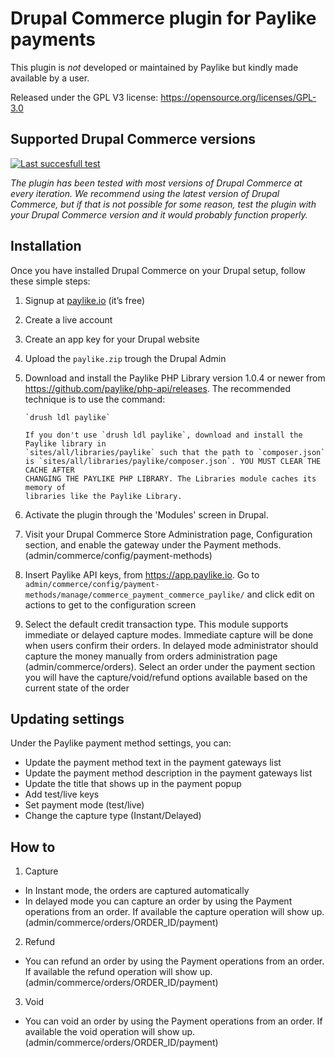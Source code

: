 # Drupal Commerce plugin for Paylike payments

This plugin is *not* developed or maintained by Paylike but kindly made
available by a user.

Released under the GPL V3 license: https://opensource.org/licenses/GPL-3.0

## Supported Drupal Commerce versions

[![Last succesfull test](https://log.derikon.ro/api/v1/log/read?tag=drupalcommerce7&view=svg&label=Ubercart&key=ecommerce&background=00b4ff)](https://log.derikon.ro/api/v1/log/read?tag=drupalcommerce7&view=html)

*The plugin has been tested with most versions of Drupal Commerce at every iteration. We recommend using the latest version of Drupal Commerce, but if that is not possible for some reason, test the plugin with your Drupal Commerce version and it would probably function properly.*


## Installation

Once you have installed Drupal Commerce on your Drupal setup, follow these simple steps:
  1. Signup at [paylike.io](https://paylike.io) (it’s free)
   1. Create a live account
   1. Create an app key for your Drupal website
   1. Upload the ```paylike.zip``` trough the Drupal Admin
   1. Download and install the Paylike PHP Library version 1.0.4 or newer
          from https://github.com/paylike/php-api/releases. The recommended technique is
          to use the command:

          `drush ldl paylike`

          If you don't use `drush ldl paylike`, download and install the Paylike library in
          `sites/all/libraries/paylike` such that the path to `composer.json`
          is `sites/all/libraries/paylike/composer.json`. YOU MUST CLEAR THE CACHE AFTER
          CHANGING THE PAYLIKE PHP LIBRARY. The Libraries module caches its memory of
          libraries like the Paylike Library.
   1. Activate the plugin through the 'Modules' screen in Drupal.
   1.  Visit your Drupal Commerce Store Administration page, Configuration
       section, and enable the gateway under the Payment methods.
       (admin/commerce/config/payment-methods)
   1. Insert Paylike API keys, from https://app.paylike.io.
       Go to `admin/commerce/config/payment-methods/manage/commerce_payment_commerce_paylike/` and click edit on actions to get to the configuration screen
   1. Select the default credit transaction type. This module supports immediate
              or delayed capture modes. Immediate capture will be done when users confirm
              their orders. In delayed mode administrator should capture the money manually from
              orders administration page (admin/commerce/orders). Select an order under the payment section you will have the capture/void/refund options available based on the current state of the order


## Updating settings

Under the Paylike payment method settings, you can:
 * Update the payment method text in the payment gateways list
 * Update the payment method description in the payment gateways list
 * Update the title that shows up in the payment popup 
 * Add test/live keys
 * Set payment mode (test/live)
 * Change the capture type (Instant/Delayed)
 
 ## How to
 
 1. Capture
 * In Instant mode, the orders are captured automatically
 * In delayed mode you can capture an order by using the Payment operations from an order. If available the capture operation will show up. (admin/commerce/orders/ORDER_ID/payment)
 2. Refund
   * You can refund an order by using the Payment operations from an order. If available the refund operation will show up. (admin/commerce/orders/ORDER_ID/payment)
 3. Void
   * You can void an order by using the Payment operations from an order. If available the void operation will show up. (admin/commerce/orders/ORDER_ID/payment)
